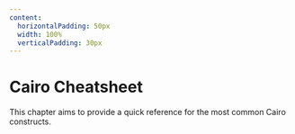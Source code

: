 ```yaml
---
content:
  horizontalPadding: 50px
  width: 100%
  verticalPadding: 30px
---
```


# Cairo Cheatsheet

This chapter aims to provide a quick reference for the most common Cairo constructs.

